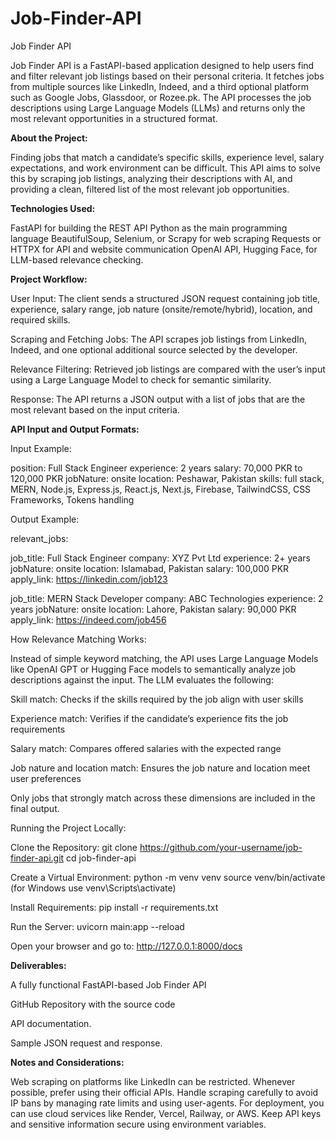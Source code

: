 # Job-Finder-API
Job Finder API

Job Finder API is a FastAPI-based application designed to help users find and filter relevant job listings based on their personal criteria. It fetches jobs from multiple sources like LinkedIn, Indeed, and a third optional platform such as Google Jobs, Glassdoor, or Rozee.pk. The API processes the job descriptions using Large Language Models (LLMs) and returns only the most relevant opportunities in a structured format.

**About the Project:**

Finding jobs that match a candidate’s specific skills, experience level, salary expectations, and work environment can be difficult. This API aims to solve this by scraping job listings, analyzing their descriptions with AI, and providing a clean, filtered list of the most relevant job opportunities.

**Technologies Used:**

FastAPI for building the REST API Python as the main programming language BeautifulSoup, Selenium, or Scrapy for web scraping Requests or HTTPX for API and website communication OpenAI API, Hugging Face, for LLM-based relevance checking.

**Project Workflow:**

User Input: The client sends a structured JSON request containing job title, experience, salary range, job nature (onsite/remote/hybrid), location, and required skills.

Scraping and Fetching Jobs: The API scrapes job listings from LinkedIn, Indeed, and one optional additional source selected by the developer.

Relevance Filtering: Retrieved job listings are compared with the user’s input using a Large Language Model to check for semantic similarity.

Response: The API returns a JSON output with a list of jobs that are the most relevant based on the input criteria.

**API Input and Output Formats:**

Input Example:

position: Full Stack Engineer experience: 2 years salary: 70,000 PKR to 120,000 PKR jobNature: onsite location: Peshawar, Pakistan skills: full stack, MERN, Node.js, Express.js, React.js, Next.js, Firebase, TailwindCSS, CSS Frameworks, Tokens handling

Output Example:

relevant_jobs:

job_title: Full Stack Engineer company: XYZ Pvt Ltd experience: 2+ years jobNature: onsite location: Islamabad, Pakistan salary: 100,000 PKR apply_link: https://linkedin.com/job123

job_title: MERN Stack Developer company: ABC Technologies experience: 2 years jobNature: onsite location: Lahore, Pakistan salary: 90,000 PKR apply_link: https://indeed.com/job456

How Relevance Matching Works:

Instead of simple keyword matching, the API uses Large Language Models like OpenAI GPT or Hugging Face models to semantically analyze job descriptions against the input. The LLM evaluates the following:

Skill match: Checks if the skills required by the job align with user skills

Experience match: Verifies if the candidate’s experience fits the job requirements

Salary match: Compares offered salaries with the expected range

Job nature and location match: Ensures the job nature and location meet user preferences

Only jobs that strongly match across these dimensions are included in the final output.

Running the Project Locally:

Clone the Repository: git clone https://github.com/your-username/job-finder-api.git cd job-finder-api

Create a Virtual Environment: python -m venv venv source venv/bin/activate (for Windows use venv\Scripts\activate)

Install Requirements: pip install -r requirements.txt

Run the Server: uvicorn main:app --reload

Open your browser and go to: http://127.0.0.1:8000/docs

**Deliverables:**

A fully functional FastAPI-based Job Finder API

GitHub Repository with the source code

API documentation.

Sample JSON request and response.

**Notes and Considerations:**

Web scraping on platforms like LinkedIn can be restricted. Whenever possible, prefer using their official APIs. Handle scraping carefully to avoid IP bans by managing rate limits and using user-agents. For deployment, you can use cloud services like Render, Vercel, Railway, or AWS. Keep API keys and sensitive information secure using environment variables.
